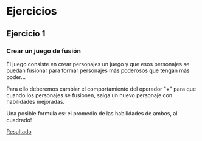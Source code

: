 # Ejercicios

## Ejercicio 1

### Crear un juego de fusión

El juego consiste en crear personajes un juego y que esos personajes se puedan fusionar para formar personajes más poderosos que tengan más poder...

Para ello deberemos cambiar el comportamiento del operador "+" para que cuando los personajes se fusionen, salga un nuevo personaje con habilidades mejoradas.

Una posible formula es: el promedio de las habilidades de ambos, al cuadrado!

[Resultado](/3%20-%20Conceptos%20avanzados/9%20-%20Ejercicios%20III/ejercicio1.py)
